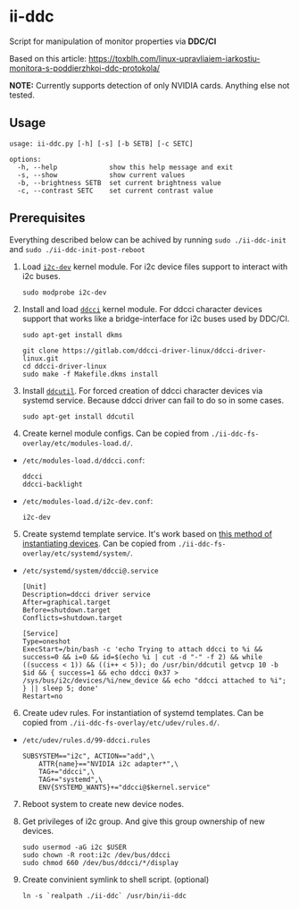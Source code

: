 # ii-ddc

Script for manipulation of monitor properties via **DDC/CI**

Based on this article: https://toxblh.com/linux-upravliaiem-iarkostiu-monitora-s-poddierzhkoi-ddc-protokola/

**NOTE:** Currently supports detection of only NVIDIA cards. Anything else not tested.

## Usage

```
usage: ii-ddc.py [-h] [-s] [-b SETB] [-c SETC]

options:
  -h, --help             show this help message and exit
  -s, --show             show current values
  -b, --brightness SETB  set current brightness value
  -c, --contrast SETC    set current contrast value
```

## Prerequisites

Everything described below can be achived by running `sudo ./ii-ddc-init` and `sudo ./ii-ddc-init-post-reboot`

1. Load [`i2c-dev`](https://wiki.archlinux.org/title/I2C) kernel module. For i2c device files support to interact with i2c buses.

    ```
    sudo modprobe i2c-dev
    ```

2. Install and load [`ddcci`](https://gitlab.com/ddcci-driver-linux/ddcci-driver-linux) kernel module. For ddcci character devices support that works like a bridge-interface for i2c buses used by DDC/CI.

    ```
    sudo apt-get install dkms

    git clone https://gitlab.com/ddcci-driver-linux/ddcci-driver-linux.git
    cd ddcci-driver-linux
    sudo make -f Makefile.dkms install
    ```
3. Install [`ddcutil`](). For forced creation of ddcci character devices via systemd service. Because ddcci driver can fail to do so in some cases.

    ```
    sudo apt-get install ddcutil
    ```

4. Create kernel module configs. Can be copied from `./ii-ddc-fs-overlay/etc/modules-load.d/`.

- `/etc/modules-load.d/ddcci.conf`:
    
    ```
    ddcci
    ddcci-backlight
    ```

- `/etc/modules-load.d/i2c-dev.conf`:

    ```
    i2c-dev
    ```

5. Create systemd template service. It's work based on [this method of instantiating devices](https://docs.kernel.org/i2c/instantiating-devices.html#method-4-instantiate-from-user-space). Can be copied from `./ii-ddc-fs-overlay/etc/systemd/system/`.

- `/etc/systemd/system/ddcci@.service`

    ```
    [Unit]
    Description=ddcci driver service
    After=graphical.target
    Before=shutdown.target
    Conflicts=shutdown.target

    [Service]
    Type=oneshot
    ExecStart=/bin/bash -c 'echo Trying to attach ddcci to %i && success=0 && i=0 && id=$(echo %i | cut -d "-" -f 2) && while ((success < 1)) && ((i++ < 5)); do /usr/bin/ddcutil getvcp 10 -b $id && { success=1 && echo ddcci 0x37 > /sys/bus/i2c/devices/%i/new_device && echo "ddcci attached to %i"; } || sleep 5; done'
    Restart=no
    ```

6. Create udev rules. For instantiation of systemd templates. Can be copied from `./ii-ddc-fs-overlay/etc/udev/rules.d/`.

- `/etc/udev/rules.d/99-ddcci.rules`

    ```
    SUBSYSTEM=="i2c", ACTION=="add",\
        ATTR{name}=="NVIDIA i2c adapter*",\
        TAG+="ddcci",\
        TAG+="systemd",\
        ENV{SYSTEMD_WANTS}+="ddcci@$kernel.service"
    ```

7. Reboot system to create new device nodes.

8. Get privileges of i2c group. And give this group ownership of new devices.

    ```
    sudo usermod -aG i2c $USER
    sudo chown -R root:i2c /dev/bus/ddcci
    sudo chmod 660 /dev/bus/ddcci/*/display
    ```

9. Create convinient symlink to shell script. (optional)

    ```
    ln -s `realpath ./ii-ddc` /usr/bin/ii-ddc
    ```